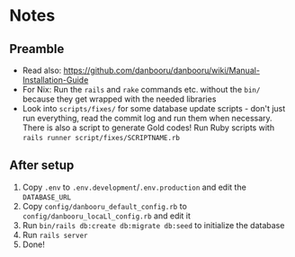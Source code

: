 # Notes

## Preamble

* Read also: <https://github.com/danbooru/danbooru/wiki/Manual-Installation-Guide>
* For Nix: Run the `rails` and  `rake` commands etc. without the `bin/` because they get wrapped with the needed libraries
* Look into `scripts/fixes/` for some database update scripts - don't just run everything, read the commit log and run them when necessary. There is also a script to generate Gold codes! Run Ruby scripts with `rails runner script/fixes/SCRIPTNAME.rb`

## After setup

1. Copy `.env` to `.env.development`/`.env.production` and edit the `DATABASE_URL`
2. Copy `config/danbooru_default_config.rb` to `config/danbooru_locaLl_config.rb` and edit it
3. Run `bin/rails db:create db:migrate db:seed` to initialize the database
4. Run `rails server` 
5. Done!
